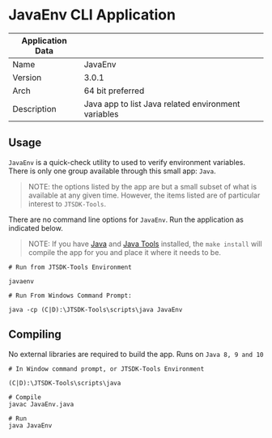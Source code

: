 # JavaEnv CLI Application

| Application Data ||
| ---| --- |
| Name        | JavaEnv |
| Version     | 3.0.1 |
| Arch        | 64 bit preferred |
| Description | Java app to list Java related environment variables|

## Usage

`JavaEnv` is a quick-check utility to used to verify environment variables. There
is only one group available through this small app: `Java`.

>NOTE: the options listed by the app are but a small subset of what is available at any given time. However, the items listed are of particular interest to `JTSDK-Tools`.

There are no command line options for `JavaEnv`. Run the application as
indicated below.

>NOTE: If you have [Java](https://github.com/KI7MT/jtsdk-dotnet-core/wiki/Install-Java) and [Java Tools](https://github.com/KI7MT/jtsdk-dotnet-core/wiki/Install-Java-Tools) installed, the `make install` will compile the app for you and place it where it
needs to be.

``` shell
# Run from JTSDK-Tools Environment

javaenv

# Run From Windows Command Prompt:

java -cp (C|D):\JTSDK-Tools\scripts\java JavaEnv
```

## Compiling

No external libraries are required to build the app. Runs on `Java 8, 9 and 10`

``` shell
# In Window command prompt, or JTSDK-Tools Environment

(C|D):\JTSDK-Tools\scripts\java

# Compile
javac JavaEnv.java

# Run
java JavaEnv
```